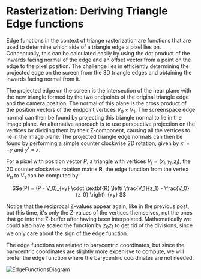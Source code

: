 # Rasterization: Deriving Triangle Edge functions

Edge functions in the context of triange rasterization are functions that are used to determine which side of a triangle edge a pixel lies on.
Conceptually, this can be calculated easily by using the dot product of the inwards facing normal of the edge and an offset vector from a point on the edge to the pixel position.
The challenge lies in efficiently determining the projected edge on the screen from the 3D triangle edges and obtaining the inwards facing normal from it.

The projected edge on the screen is the intersection of the near plane with the new triangle formed by the two endpoints of the original triangle edge and the camera position.
The normal of this plane is the cross product of the position vectors of the endpoint vertices $V_0 \times V_1$.
The screenspace edge normal can then be found by projecting this triangle normal to lie in the image plane.
An alternative approach is to use perspective projection on the vertices by dividing them by their Z-component, causing all the vertices to lie in the image plane.
The projected triangle edge normals can then be found by performing a simple counter clockwise 2D rotation, given by $x' = -y$ and $y' = x$.

For a pixel with position vector $P$, a triangle with vertices $V_i = (x_i, y_i, z_i)$, 
the 2D counter clockwise rotation matrix $\textbf{R}$, the edge function from the vertex $V_0$ to $V_1$ can be computed by:

$$e(P) = (P - V_0)_{xy} \cdot \textbf{R} \left( \frac{V_1}{z_1} - \frac{V_0}{z_0} \right)_{xy} $$

Notice that the reciprocal Z-values appear again, like in the previous post, but this time, it's only the Z-values of the vertices themselves, not the ones that go into the Z-buffer after having been interpolated. Mathematically  we could also have scaled the function by $z_0 z_1$ to get rid of the divisions, since we only care about the sign of the edge function.

The edge functions are related to barycentric coordinates, but since the barycentric coordinates are slightly more expenisve to compute, we will prefer the edge function where the barycentric coordinates are not needed.

![EdgeFunctionsDiagram](https://user-images.githubusercontent.com/5385533/213863619-d0740d52-ac71-4be9-9912-15b2a9959506.png)
